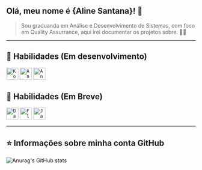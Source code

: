## Olá, meu nome é <strong>{Aline Santana}! 👋</strong>

> Sou graduanda em Análise e Desenvolvimento de Sistemas, com foco em Quality Assurrance, aqui irei documentar os projetos sobre. 👩‍💻


----

## 🚀 Habilidades (Em desenvolvimento)
<code><img height="32" src="https://cdn.jsdelivr.net/gh/devicons/devicon/icons/kotlin/kotlin-original.svg" alt="Kotlin"/></code>
<code><img height="32" src="https://cdn.jsdelivr.net/gh/devicons/devicon/icons/androidstudio/androidstudio-original.svg" alt="AndroidStudio"/></code>
<code><img height="32" src="https://cdn.jsdelivr.net/gh/devicons/devicon/icons/android/android-original.svg" alt="Android"/></code>

           
            
          
          
           
          


          


## 👀 Habilidades (Em Breve)
<code><img height="32" src="https://cdn.jsdelivr.net/gh/devicons/devicon/icons/dart/dart-original.svg" alt="Dart"/></code>
<code><img height="32" src="https://cdn.jsdelivr.net/gh/devicons/devicon/icons/flutter/flutter-original.svg" alt="Flutter"/></code>
<code><img height="32" src="https://cdn.jsdelivr.net/gh/devicons/devicon/icons/java/java-original.svg" alt="Java"/></code>

           
          


            
           
          
          
            
          


---

## ⭐ Informações sobre minha conta GitHub
![Anurag's GitHub stats](https://github-readme-stats.vercel.app/api?username=alinesousasantana&show_icons=true&theme=dark)

            
          
          
